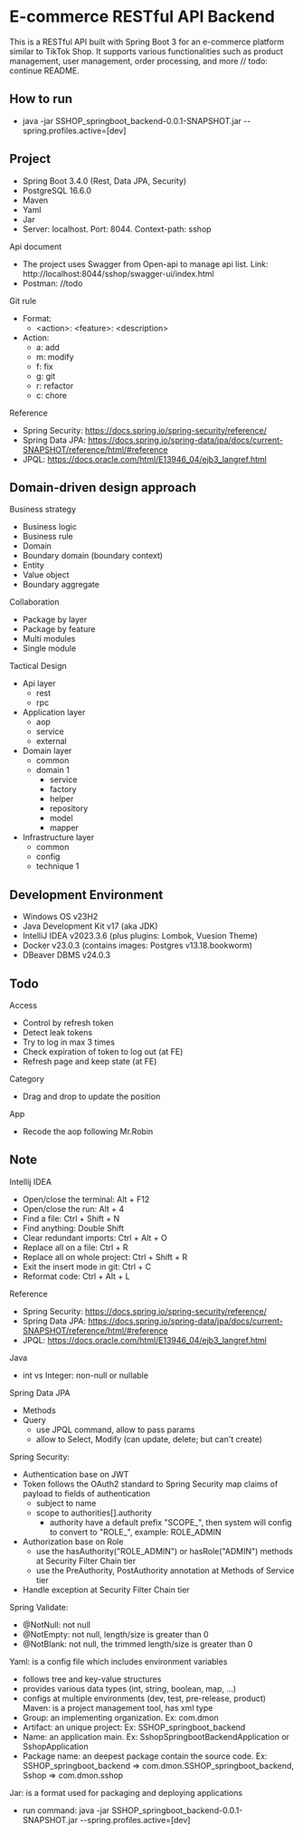 # E-commerce RESTful API Backend

This is a RESTful API built with Spring Boot 3 for an e-commerce platform similar to TikTok Shop. It supports various functionalities such as product management, user management, order processing, and more // todo: continue README.

## How to run
- java -jar SSHOP_springboot_backend-0.0.1-SNAPSHOT.jar --spring.profiles.active=[dev]

## Project
- Spring Boot 3.4.0 (Rest, Data JPA, Security)
- PostgreSQL 16.6.0
- Maven
- Yaml
- Jar
- Server: localhost. Port: 8044. Context-path: sshop

Api document
- The project uses Swagger from Open-api to manage api list. Link: http://localhost:8044/sshop/swagger-ui/index.html
- Postman: //todo

Git rule
- Format:
  - \<action>: \<feature>: \<description>
- Action:
  - a: add
  - m: modify
  - f: fix
  - g: git
  - r: refactor
  - c: chore

Reference
- Spring Security: https://docs.spring.io/spring-security/reference/
- Spring Data JPA: https://docs.spring.io/spring-data/jpa/docs/current-SNAPSHOT/reference/html/#reference
- JPQL: https://docs.oracle.com/html/E13946_04/ejb3_langref.html

## Domain-driven design approach
Business strategy
- Business logic
- Business rule
- Domain
- Boundary domain (boundary context)
- Entity
- Value object
- Boundary aggregate

Collaboration
- Package by layer
- Package by feature
- Multi modules
- Single module

Tactical Design
- Api layer
  - rest
  - rpc
- Application layer
  - aop
  - service
  - external
- Domain layer
  - common
  - domain 1
    - service
    - factory
    - helper
    - repository
    - model
    - mapper
- Infrastructure layer
  - common
  - config
  - technique 1

## Development Environment
- Windows OS v23H2
- Java Development Kit v17 (aka JDK)
- IntelliJ IDEA v2023.3.6 (plus plugins: Lombok, Vuesion Theme)
- Docker v23.0.3 (contains images: Postgres v13.18.bookworm)
- DBeaver DBMS v24.0.3

## Todo
Access
  - Control by refresh token
  - Detect leak tokens
  - Try to log in max 3 times
  - Check expiration of token to log out (at FE)
  - Refresh page and keep state (at FE)

Category
  - Drag and drop to update the position

App
  - Recode the aop following Mr.Robin

## Note
Intellij IDEA
- Open/close the terminal: Alt + F12
- Open/close the run: Alt + 4
- Find a file: Ctrl + Shift + N
- Find anything: Double Shift
- Clear redundant imports: Ctrl + Alt + O
- Replace all on a file: Ctrl + R
- Replace all on whole project: Ctrl + Shift + R
- Exit the insert mode in git: Ctrl + C
- Reformat code: Ctrl + Alt + L

Reference
- Spring Security: https://docs.spring.io/spring-security/reference/
- Spring Data JPA: https://docs.spring.io/spring-data/jpa/docs/current-SNAPSHOT/reference/html/#reference
- JPQL: https://docs.oracle.com/html/E13946_04/ejb3_langref.html

Java
- int vs Integer: non-null or nullable

Spring Data JPA
- Methods
- Query
  - use JPQL command, allow to pass params
  - allow to Select, Modify (can update, delete; but can't create)

Spring Security:
- Authentication base on JWT
- Token follows the OAuth2 standard to Spring Security map claims of payload to fields of authentication
  - subject to name
  - scope to authorities[].authority
    - authority have a default prefix "SCOPE_", then system will config to convert to "ROLE_", example: ROLE_ADMIN
- Authorization base on Role
  - use the hasAuthority("ROLE_ADMIN") or hasRole("ADMIN") methods at Security Filter Chain tier
  - use the PreAuthority, PostAuthority annotation at Methods of Service tier
- Handle exception at Security Filter Chain tier

Spring Validate:
- @NotNull: not null
- @NotEmpty: not null, length/size is greater than 0
- @NotBlank: not null, the trimmed length/size is greater than 0

Yaml: is a config file which includes environment variables
- follows tree and key-value structures
- provides various data types (int, string, boolean, map, ...)
- configs at multiple environments (dev, test, pre-release, product)
Maven: is a project management tool, has xml type
- Group: an implementing organization. Ex: com.dmon
- Artifact: an unique project: Ex: SSHOP_springboot_backend
- Name: an application main. Ex: SshopSpringbootBackendApplication or SshopApplication
- Package name: an deepest package contain the source code. Ex: SSHOP_springboot_backend => com.dmon.SSHOP_springboot_backend, Sshop => com.dmon.sshop

Jar: is a format used for packaging and deploying applications
- run command: java -jar SSHOP_springboot_backend-0.0.1-SNAPSHOT.jar --spring.profiles.active=[dev]